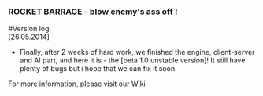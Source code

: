 ### ROCKET BARRAGE - blow enemy's ass off !

#Version log:  
[26.05.2014]
- Finally, after 2 weeks of hard work, we finished the engine, client-server and AI part, and here it is - the [beta 1.0 unstable version]! It still have plenty of bugs but i hope that we can fix it soon.  
  
For more information, please visit our [Wiki](https://github.com/FalconUA/Rocket-Barrage/wiki)



